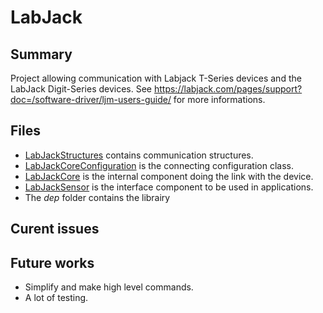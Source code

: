 ﻿# LabJack

## Summary
Project allowing communication with Labjack T-Series devices and the LabJack Digit-Series devices.
See https://labjack.com/pages/support?doc=/software-driver/ljm-users-guide/ for more informations.

## Files
* [LabJackStructures](src/LabJackStructures.cs) contains communication structures.
* [LabJackCoreConfiguration](src/LabJackCoreConfiguration.cs) is the connecting configuration class.
* [LabJackCore](src/LabJackCore.cs) is the internal component doing the link with the device.
* [LabJackSensor](src/LabJackSensor.cs) is the interface component to be used in applications.
* The *dep* folder contains the librairy 

## Curent issues

## Future works
* Simplify and make high level commands.
* A lot of testing.
